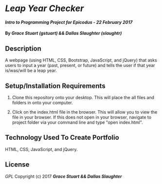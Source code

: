 # _Leap Year Checker_

#### _Intro to Programming Project for Epicodus - 22 February 2017_

#### By _**Grace Stuart (gstuart) && Dallas Slaughter (slaughtr)**_

## Description
A webpage (using HTML, CSS, Bootstrap, JavaScript, and jQuery) that asks users to input a year (past, present, or future) and tells the user if that year is/was/will be a leap year.

## Setup/Installation Requirements
1. Clone this repository onto your desktop. This will place the all files and folders in onto your computer.

2. Click on the index.html file in the browser. This will allow you to view the file in your browser. If this does not open in your browser, navigate to project folder via your command line and type "open index.html".

## Technology Used To Create Portfolio
HTML, CSS, JavaScript, and jQuery.

## License
*GPL*
Copyright (c) 2017 **_Grace Stuart && Dallas Slaughter_**
